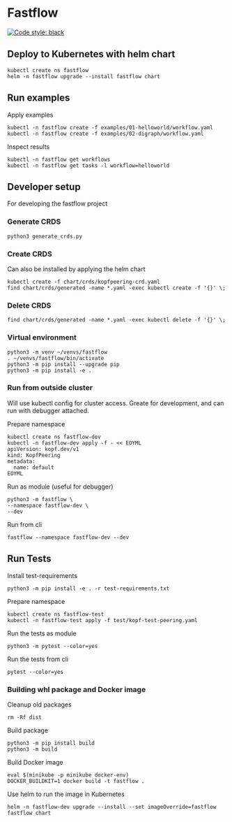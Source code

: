 # Fastflow

[![Code style: black](https://img.shields.io/badge/code%20style-black-000000.svg)](https://github.com/psf/black)

## Deploy to Kubernetes with helm chart

```shell
kubectl create ns fastflow
helm -n fastflow upgrade --install fastflow chart
```

## Run examples

Apply examples

```shell
kubectl -n fastflow create -f examples/01-helloworld/workflow.yaml
kubectl -n fastflow create -f examples/02-digraph/workflow.yaml
```

Inspect results

```shell
kubectl -n fastflow get workflows
kubectl -n fastflow get tasks -l workflow=helloworld
```

## Developer setup

For developing the fastflow project

### Generate CRDS

    python3 generate_crds.py

### Create CRDS

Can also be installed by applying the helm chart

    kubectl create -f chart/crds/kopfpeering-crd.yaml
    find chart/crds/generated -name *.yaml -exec kubectl create -f '{}' \;

### Delete CRDS

    find chart/crds/generated -name *.yaml -exec kubectl delete -f '{}' \;

### Virtual environment

```shell
python3 -m venv ~/venvs/fastflow
. ~/venvs/fastflow/bin/activate
python3 -m pip install --upgrade pip
python3 -m pip install -e .
```

### Run from outside cluster

Will use kubectl config for cluster access.
Greate for development, and can run with debugger attached.

Prepare namespace

```shell
kubectl create ns fastflow-dev
kubectl -n fastflow-dev apply -f - << EOYML
apiVersion: kopf.dev/v1
kind: KopfPeering
metadata:
  name: default
EOYML
```

Run as module (useful for debugger)

```shell
python3 -m fastflow \
--namespace fastflow-dev \
--dev
```

Run from cli

```shell
fastflow --namespace fastflow-dev --dev
```

## Run Tests

Install test-requirements

```shell
python3 -m pip install -e . -r test-requirements.txt
```

Prepare namespace

```shell
kubectl create ns fastflow-test
kubectl -n fastflow-test apply -f test/kopf-test-peering.yaml
```

Run the tests as module

```shell
python3 -m pytest --color=yes
```

Run the tests from cli

```shell
pytest --color=yes
```

### Building whl package and Docker image

Cleanup old packages

```shell
rm -Rf dist
```

Build package

```shell
python3 -m pip install build
python3 -m build
```

Build Docker image

```shell
eval $(minikube -p minikube docker-env)
DOCKER_BUILDKIT=1 docker build -t fastflow .
```

Use helm to run the image in Kubernetes

```shell
helm -n fastflow-dev upgrade --install --set imageOverride=fastflow fastflow chart
```
